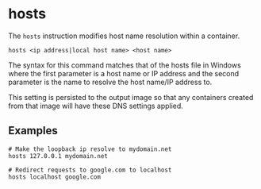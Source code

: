 # hosts

The `hosts` instruction modifies host name resolution within a container. 

```
hosts <ip address|local host name> <host name>
```

The syntax for this command matches that of the hosts file in Windows where the first parameter is a host name or IP address and the second parameter is the name to resolve the host name/IP address to. 

This setting is persisted to the output image so that any containers created from that image will have these DNS settings applied. 

## Examples


```
# Make the loopback ip resolve to mydomain.net
hosts 127.0.0.1 mydomain.net

# Redirect requests to google.com to localhost
hosts localhost google.com
```
